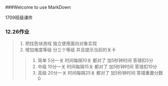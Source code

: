 ###Welcome to use MarkDown

1709班级课件

### 12.26作业
> 1. 把找色块游戏  独立使用面向对象实现
> 2. 增加难度等级 分三个等级 并且提示当前的关卡
>> 1. 简单 5分一关 时间每隔10关 都对了 加5秒钟时间 答错扣5分
>> 2. 中级 10分一关 时间每隔15关 都对了 加5秒钟时间 答错扣10分
>> 3. 高级 20分一关 时间每隔25关 都对了 加5秒钟时间 答错重置分数0
